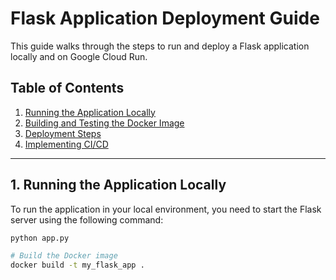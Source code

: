 # Flask Application Deployment Guide

This guide walks through the steps to run and deploy a Flask application locally and on Google Cloud Run.

## Table of Contents

1. [Running the Application Locally](#running-the-application-locally)
2. [Building and Testing the Docker Image](#building-and-testing-the-docker-image)
3. [Deployment Steps](#deployment-steps)
4. [Implementing CI/CD](#implementing-ci-cd)

---

## 1. Running the Application Locally

To run the application in your local environment, you need to start the Flask server using the following command:

```bash
python app.py

# Build the Docker image
docker build -t my_flask_app .
